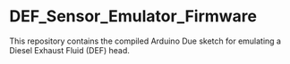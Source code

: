 # DEF_Sensor_Emulator_Firmware
This repository contains the compiled Arduino Due sketch for emulating a Diesel Exhaust Fluid (DEF) head.
